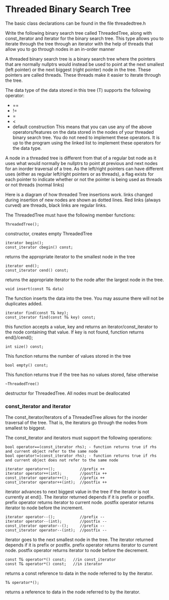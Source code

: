 # Threaded Binary Search Tree
The basic class declarations can be found in the file threadedtree.h

Write the following binary search tree called ThreadedTree, along with const_iterator and iterator for the binary search tree. This type allows you to iterate through the tree through an iterator with the help of threads that allow you to go through nodes in an in-order manner

A threaded binary search tree is a binary search tree where the pointers that are normally nullptrs would instead be used to point at the next smallest (left pointer) or the next biggest (right pointer) node in the tree. These pointers are called threads. These threads make it easier to iterate through the tree.

The data type of the data stored in this tree (T) supports the following operator:

* ==
* !=
* =
* <
* default construction
This means that you can use any of the above operators/features on the data stored in the nodes of your threaded binary search tree. You do not need to implement these operators. It is up to the program using the linked list to implement these operators for the data type.

A node in a threaded tree is different from that of a regular bst node as it uses what would normally be nullptrs to point at previous and next nodes for an inorder traversal of a tree. As the left/right pointers can have different uses (either as regular left/right pointers or as threads), a flag exists for each pointer to indicate whether or not the pointer is being used as threads or not threads (normal links)

Here is a diagram of how threaded Tree insertions work. links changed during insertion of new nodes are shown as dotted lines. Red links (always curved) are threads, black links are regular links. 

The ThreadedTree must have the following member functions:
```
ThreadedTree();
```
constructor, creates empty ThreadedTree
```
iterator begin();
const_iterator cbegin() const;
```
returns the appropriate iterator to the smallest node in the tree
```
iterator end();
const_iterator cend() const;
```
returns the appropriate iterator to the node after the largest node in the tree.
```
void insert(const T& data)
```
The function inserts the data into the tree. You may assume there will not be duplicates added.
```
iterator find(const T& key);
const_iterator find(const T& key) const;
```
this function accepts a value, key and returns an iterator/const_iterator to the node containing that value. If key is not found, function returns end()/cend();
```
int size() const;
```
This function returns the number of values stored in the tree
```
bool empty() const;
```
This function returns true if the tree has no values stored, false otherwise
```
~ThreadedTree()
```
destructor for ThreadedTree. All nodes must be deallocated

### const_iterator and iterator
The const_iterator/iterators of a ThreadedTree allows for the inorder traversal of the tree. That is, the iterators go through the nodes from smallest to biggest.

The const_iterator and iterators must support the following operations:
```
bool operator==(const_iterator rhs); - function returns true if rhs and current object refer to the same node
bool operator!=(const_iterator rhs); - function returns true if rhs and current object does not refer to the same node
```
```
iterator operator++();           //prefix ++
iterator operator++(int);        //postfix ++
const_iterator operator++();     //prefix ++
const_iterator operator++(int);  //postfix ++
```
iterator advances to next biggest value in the tree if the iterator is not currently at end(). The iterator returned depends if it is prefix or postfix. prefix operator returns iterator to current node. postfix operator returns iterator to node before the increment.
```
iterator operator--();           //prefix --
iterator operator--(int);        //postfix --
const_iterator operator--();     //prefix --
const_iterator operator--(int);  //postfix --
```
iterator goes to the next smallest node in the tree. The iterator returned depends if it is prefix or postfix. prefix operator returns iterator to current node. postfix operator returns iterator to node before the decrement.
```
const T& operator*() const;   //in const_iterator
const T& operator*() const;   //in iterator
```
returns a const reference to data in the node referred to by the iterator.
```
T& operator*();  
```
returns a reference to data in the node referred to by the iterator.
